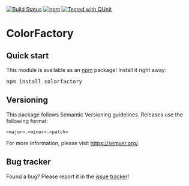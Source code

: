 [![Build Status](https://travis-ci.com/Krinkle/node-colorfactory.svg?branch=main)](https://travis-ci.com/Krinkle/node-colorfactory) [![npm](https://img.shields.io/npm/v/colorfactory.svg?style=flat)](https://www.npmjs.com/package/colorfactory) [![Tested with QUnit](https://img.shields.io/badge/tested_with-qunit-9c3493.svg)](https://qunitjs.com/)

ColorFactory
=================

Quick start
----------

This module is available as an [npm](http://npmjs.org/) package! Install it right away:

<pre lang="bash">
npm install colorfactory
</pre>

Versioning
----------

This package follows Semantic Versioning guidelines. Releases use the following format:

`<major>.<minor>.<patch>`

For more information, please visit <https://semver.org/>.

Bug tracker
-----------

Found a bug? Please report it in the [issue tracker](https://github.com/Krinkle/node-colorfactory/issues)!
